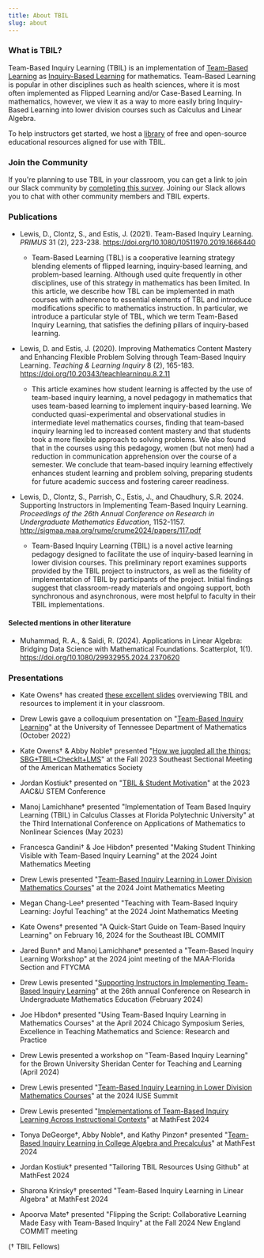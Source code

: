 ```yaml
---
title: About TBIL
slug: about
---
```


### What is TBIL?

Team-Based Inquiry Learning (TBIL) is an implementation of [Team-Based Learning](https://www.teambasedlearning.org/definition/) as [Inquiry-Based Learning](http://www.inquirybasedlearning.org/) for mathematics. Team-Based Learning is popular in other disciplines such as health sciences, where it is most often implemented as Flipped Learning and/or Case-Based Learning. In mathematics, however, we view it as a way to more easily bring Inquiry-Based Learning into lower division courses such as Calculus and Linear Algebra.

To help instructors get started, we host a
[library](/library/) of free and open-source educational resources
aligned for use with TBIL.

### Join the Community

If you're planning to use TBIL in your classroom, you can get a link to join our Slack community by [completing this survey](https://forms.gle/bgf8dEH9mrWg1cvm9). Joining our Slack allows you to chat with other community members and TBIL experts.


### Publications

- Lewis, D., Clontz, S., and Estis, J. (2021). Team-Based Inquiry Learning. _PRIMUS_ 31 (2), 223-238. <https://doi.org/10.1080/10511970.2019.1666440>

    - Team-Based Learning (TBL) is a cooperative learning strategy blending elements of flipped learning, inquiry-based learning, and problem-based learning. Although used quite frequently in other disciplines, use of this strategy in mathematics has been limited. In this article, we describe how TBL can be implemented in math courses with adherence to essential elements of TBL and introduce modifications specific to mathematics instruction. In particular, we introduce a particular style of TBL, which we term Team-Based Inquiry Learning, that satisfies the defining pillars of inquiry-based learning.


- Lewis, D. and Estis, J. (2020). Improving Mathematics Content Mastery and Enhancing Flexible Problem Solving through Team-Based Inquiry Learning. _Teaching & Learning Inquiry_ 8 (2), 165-183. <https://doi.org/10.20343/teachlearninqu.8.2.11>

    - This article examines how student learning is affected by the use of team-based inquiry learning, a novel pedagogy in mathematics that uses team-based learning to implement inquiry-based learning. We conducted quasi-experimental and observational studies in intermediate level mathematics courses, finding that team-based inquiry learning led to increased content mastery and that students took a more flexible approach to solving problems. We also found that in the courses using this pedagogy, women (but not men) had a reduction in communication apprehension over the course of a semester. We conclude that team-based inquiry learning effectively enhances student learning and problem solving, preparing students for future academic success and fostering career readiness.


- Lewis, D., Clontz, S., Parrish, C., Estis, J., and Chaudhury, S.R. 2024. Supporting Instructors in Implementing Team-Based Inquiry Learning. _Proceedings of the 26th Annual Conference on Research in Undergraduate Mathematics Education_, 1152-1157. <http://sigmaa.maa.org/rume/crume2024/papers/117.pdf>

    - Team-Based Inquiry Learning (TBIL) is a novel active learning pedagogy designed to facilitate the use of inquiry-based learning in lower division courses. This preliminary report examines supports provided by the TBIL project to instructors, as well as the fidelity of implementation of TBIL by participants of the project. Initial findings suggest that classroom-ready materials and ongoing support, both synchronous and asynchronous, were most helpful to faculty in their TBIL implementations.

#### Selected mentions in other literature

- Muhammad, R. A., & Saidi, R. (2024). Applications in Linear Algebra: Bridging Data Science with Mathematical Foundations. Scatterplot, 1(1). <https://doi.org/10.1080/29932955.2024.2370620>

### Presentations

- Kate Owens† has created [these excellent slides](https://docs.google.com/presentation/d/1824oMy2HetUVz4AlEZFufjftg72gh0Zqqu4RzOP08PE/edit?usp=sharing) overviewing TBIL and resources to implement it in your classroom.

- Drew Lewis gave a colloquium presentation on "[Team-Based Inquiry Learning](https://drive.google.com/file/d/19zgcQU37PqaxUka8AgBL9sh2tBz2VO56/view?usp=sharing)" at the University of Tennessee Department of Mathematics (October 2022)

- Kate Owens† & Abby Noble† presented "[How we juggled all the things: SBG+TBIL+CheckIt+LMS](https://docs.google.com/presentation/d/1tjZNkLplPyYpanPpkzfN0a-1n8FSTdNgMAh7RYkFFbs/edit?usp=sharing)" at the Fall 2023 Southeast Sectional Meeting of the American Mathematics Society

- Jordan Kostiuk† presented on "[TBIL & Student Motivation](https://drive.google.com/file/d/1PtJmaPv24viRJPOUWGqvRu-Dx3jQvSB3/view?usp=sharing)" at the 2023 AAC&U STEM Conference

- Manoj Lamichhane† presented "Implementation of Team Based Inquiry Learning (TBIL) in Calculus Classes at Florida Polytechnic University" at the Third International Conference on Applications of Mathematics to Nonlinear Sciences (May 2023)

- Francesca Gandini† & Joe Hibdon† presented "Making Student Thinking Visible with Team-Based Inquiry Learning" at the 2024 Joint Mathematics Meeting 

- Drew Lewis presented  "[Team-Based Inquiry Learning in Lower Division Mathematics Courses](https://docs.google.com/presentation/d/11Ssh8PXw233QkBK3M17togEX0y6PE2_yaC9j4Z0OPYM/edit?usp=sharing)" at the 2024 Joint Mathematics Meeting

- Megan Chang-Lee† presented "Teaching with Team-Based Inquiry Learning: Joyful Teaching" at the 2024 Joint Mathematics Meeting 

- Kate Owens† presented "A Quick-Start Guide on Team-Based Inquiry Learning"  on February 16, 2024 for the Southeast IBL COMMIT

- Jared Bunn† and Manoj Lamichhane† presented a "Team-Based Inquiry Learning Workshop" at the 2024 joint meeting of the MAA-Florida Section and FTYCMA

- Drew Lewis presented "[Supporting Instructors in Implementing Team-Based Inquiry Learning](https://docs.google.com/presentation/d/1bt167oTp0N3oYGwJiaenAwakCcFsMUidjBled__bQig/edit?usp=sharing)" at the 26th annual Conference on Research in Undergraduate Mathematics Education (February 2024)

- Joe Hibdon† presented "Using Team-Based Inquiry Learning in Mathematics Courses" at the April 2024 Chicago Symposium Series, Excellence in Teaching Mathematics and Science: Research and Practice

- Drew Lewis presented a workshop on "Team-Based Inquiry Learning" for the Brown University Sheridan Center for Teaching and Learning (April 2024)

- Drew Lewis presented "[Team-Based Inquiry Learning in Lower Division Mathematics Courses](https://docs.google.com/presentation/d/1Y_ymTdRXKWpV5m_QutkL51MFAhn5PNcs-aHYaAcBvJQ/edit?usp=sharing)" at the 2024 IUSE Summit

- Drew Lewis presented "[Implementations of Team-Based Inquiry Learning Across Instructional Contexts](https://docs.google.com/presentation/d/15Pr5KiCgY4YIEh4Q5ivt6nC3VourR7mBCYw0yZMmDPk/edit?usp=sharing)" at MathFest 2024


- Tonya DeGeorge†, Abby Noble†, and Kathy Pinzon† presented "[Team-Based Inquiry Learning in College Algebra and Precalculus](https://docs.google.com/presentation/d/1ARM0NizRWN4wT4Dp52x0Y1aEDkrHaOK2wuQKCYS7L0Y/edit?usp=sharing)" at MathFest 2024


- Jordan Kostiuk† presented "Tailoring TBIL Resources Using Github" at MathFest 2024


- Sharona Krinsky† presented "Team-Based Inquiry Learning in Linear Algebra" at MathFest 2024


- Apoorva Mate† presented "Flipping the Script: Collaborative Learning Made Easy with Team-Based Inquiry" at the Fall 2024 New England COMMIT meeting

(† TBIL Fellows)
